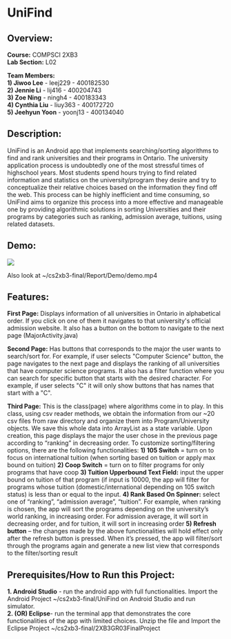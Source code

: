 # UniFind

## Overview: 
**Course:** COMPSCI 2XB3  
**Lab Section:** L02

**Team Members:**   
**1) Jiwoo Lee** - leej229 - 400182530  
**2) Jennie Li** - lij416 -  400204743  
**3) Zoe Ning** - ningh4 - 400183343  
**4) Cynthia Liu** - liuy363 - 400172720   
**5) Jeehyun Yoon** - yoonj13 - 400134040  

## Description: 
UniFind is an Android app that implements searching/sorting algorithms to find and rank universities and their programs in Ontario. The university application process is undoubtedly one of the most stressful times of highschool years. Most students spend hours trying to find related information and statistics on the university/program they desire and try to conceptualize their relative choices based on the information they find off the web. This process can be highly inefficient and time consuming, so UniFind aims to organize this process into a more effective and manageable one by providing algorithmic solutions in sorting Universities and their programs by categories such as ranking, admission average, tuitions, using related datasets. 

## Demo: 
![](uniFind.gif)

Also look at ~/cs2xb3-final/Report/Demo/demo.mp4

## Features:
**First Page:** Displays information of all universities in Ontario in alphabetical order. If you click on one of them it navigates to that university's official admission website. It also has a button on the bottom to navigate to the next page (MajorActivity.java)

**Second Page:** Has buttons that corresponds to the major the user wants to search/sort for. For example, if user selects "Computer Science" button, the page navigates to the next page and displays the ranking of all universities that have computer science programs. It also has a filter function where you can search for specific button that starts with the desired character. For example, if user selects "C" it will only show buttons that has names that start with a "C".  

**Third Page:** This is the class(page) where algorithms come in to play. In this class, using csv reader methods, we obtain the information from our ~20 csv files from raw directory and organize them into Program/University objects. We save this whole data into ArrayList<University> as a state variable. Upon creation, this page displays the major the user chose in the previous page according to “ranking” in decreasing order. To customize sorting/filtering options, there are the following functionalities:
**1)	105 Switch** = turn on to focus on international tuition (when sorting based on tuition or apply max bound on tuition)
**2)	Coop Switch** = turn on to filter programs for only programs that have coop 
**3)	Tuition Upperbound Text Field:** input the upper bound on tuition of that program (if input is 10000, the app will filter for programs whose tuition (domestic/international depending on 105 switch status) is less than or equal to the input. 
**4)	Rank Based On Spinner:** select one of “ranking”, “admission average”, “tuition”. For example, when ranking is chosen, the app will sort the programs depending on the university’s world ranking, in increasing order. For admission average, it will sort in decreasing order, and for tuition, it will sort in increasing order
**5)	Refresh button** – the changes made by the above functionalities will hold effect only after the refresh button is pressed. When it’s pressed, the app will filter/sort through the programs again and generate a new list view that corresponds to the filter/sorting result

## Prerequisites/How to Run this Project:
**1. Android Studio** - run the android app with full functionalities. Import the Android Project ~/cs2xb3-final/UniFind on Android Studio and run simulator.   
**2. (OR) Eclipse**- run the terminal app that demonstrates the core functionalities of the app with limited choices. Unzip the file and Import the Eclipse Project ~/cs2xb3-final/2XB3GR03FinalProject



